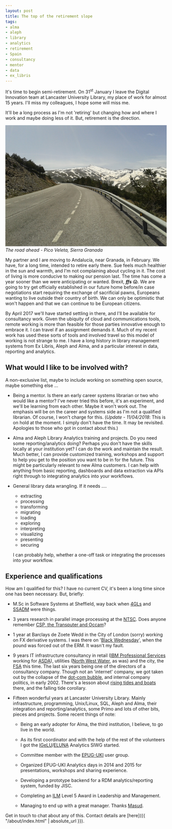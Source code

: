 ```yaml
---
layout: post
title: The top of the retirement slope
tags:
- alma
- aleph
- library
- analytics
- retirement
- Spain
- consultancy
- mentor
- data
- ex_libris
---
```


It's time to begin semi-retirement. On 31<sup>st</sup> January I leave
the Digital Innovation team at Lancaster University Library, my place
of work for almost 15 years. I'll miss my colleagues, I hope some will
miss me.

It'll be a long process as I'm not 'retiring' but changing how and
where I work and maybe doing less of it. But, retirement is the
direction.

[![The road ahead - Pico Veleta, Sierra Granada](/public/images/20140508_120427.jpg
"The road ahead - Pico Veleta, Sierra Granada")](/public/images/20140508_120427.jpg)
*The road ahead - Pico Veleta, Sierra Granada*

<!--more-->

My partner and I are moving to Andalucía, near Granada, in February.
We have, for a long time, intended to retire early there. Sue feels
much healthier in the sun and warmth, and I'm not complaining about
cycling in it. The cost of living is more conducive to making our
pension last. The time has come a year sooner than we were
anticipating or wanted. Brexit, ***ffs*** &#x1f631;. We are going to
try get officially established in our future home before/in case
negotiations start requiring the exchange of sacrificial pawns,
Europeans wanting to live outside their country of birth. We can only
be optimistic that won't happen and that we can continue to be
European citizens.

By April 2017 we'll have started settling in there, and I'll be
available for consultancy work. Given the ubiquity of cloud and
communications tools, remote working is more than feasible for those
parties innovative enough to embrace it. I can travel if an assignment
demands it. Much of my recent work has used these sorts of tools and
involved travel so this model of working is not strange to me. I have
a long history in library management systems from Ex Libris, Aleph and
Alma, and a particular interest in data, reporting and analytics.

What would I like to be involved with?
--------------------------------------

A non-exclusive list, maybe to include working on something open
source, maybe something else ...

* Being a mentor. Is there an early career systems librarian or two who
would like a mentor? I've never tried this before, it's an experiment,
and we'll be learning from each other. Maybe it won't work out. The
emphasis will be on the career and systems side as I'm not a qualified
librarian. Of course, I won't charge for this. (*Update - 11/04/2018*:
This is on hold at the moment. I simply don't have the time. It may be
revisited. Apologies to those who got in contact about this.)

* Alma and Aleph Library Analytics training and projects. Do you need
some reporting/analytics doing? Perhaps you don't have the skills
locally at your institution yet? I can do the work and maintain the
result. Much better, I can provide customized training, workshops and
support to help you get to the position you want to be in for the
future. This might be particularly relevant to new Alma customers. I
can help with anything from basic reporting, dashboards and data
extraction via APIs right through to integrating analytics into your
workflows.

* General library data wrangling. If it needs ....

	* extracting
	* processing
	* transforming
	* migrating
	* loading
	* exploring
	* interpreting
	* visualizing
	* presenting
	* securing

	I can probably help, whether a one-off task or integrating the
	processes into your workflow.

Experience and qualifications
-----------------------------

How am I qualified for this? I have no current CV, it's been a long time
since one has been necessary. But, briefly:

* M.Sc in Software Systems at Sheffield, way back when
[4GLs](https://en.wikipedia.org/wiki/Fourth-generation_programming_language)
and
[SSADM](https://en.wikipedia.org/wiki/Structured_systems_analysis_and_design_method)
were things.

* 3 years research in parallel image processing at the
[NTSC](http://www.chilton-computing.org.uk/inf/transputers/p002.htm).
Does anyone remember [CSP, the Transputer and
Occam](https://en.wikipedia.org/wiki/Occam_(programming_language))?

* 1 year at Barclays de Zoete Wedd in the City of London (sorry)
working on FX derivative systems. I was there on '[Black
Wednesday](https://en.wikipedia.org/wiki/Black_Wednesday)', when the
pound was forced out of the ERM. It wasn't my fault.

* 9 years IT infrastructure consultancy in retail ([IBM Professional
Services](http:www.ibm.com) working for [ASDA](http://www.asda.com/)),
utilities ([North West Water](http://www.unitedutilities.com/), as
was) and the city, the [FSA](http://www.fsa.gov.uk/) this time. The
last six years being one of the directors of a consultancy company.
Though not an 'internet' company, we got taken out by the collapse of
the [dot-com bubble](https://en.wikipedia.org/wiki/Dot-com_bubble),
and internal company politics, in early 2002. There's a lesson about
[rising tides and
boats](https://en.wikipedia.org/wiki/A_rising_tide_lifts_all_boats)
there, and the falling tide corollary.

* Fifteen wonderful years at Lancaster University Library. Mainly
infrastructure, programming, Unix/Linux, SQL, Aleph and Alma, their integration and
reporting/analytics, some Primo and lots of other bits, pieces and
projects. Some recent things of note:

	* Being an early adopter for Alma, the third institution, I
	believe, to go live in the world.

	* As its first coordinator and with the help of the rest of
	the volunteers I got the
	[IGeLU](http://igelu.org/)/[ELUNA](http://el-una.org/)
	Analytics SIWG started.

	* Committee member with the
	[EPUG-UKI](http://www.epuguki.org/) user group.

	* Organized EPUG-UKI Analytics days in 2014 and 2015 for
	presentations, workshops and sharing experience.

	* Developing a prototype backend for a RDM analytics/reporting
	system, funded by JISC.

	* Completing an [ILM](https://www.i-l-m.com/) Level 5 Award in
	Leadership and Management.

	* Managing to end up with a great manager. Thanks
	[Masud](https://twitter.com/mkhokhar).

Get in touch to chat about any of this. Contact details are
[here]({{ "/about/index.html" | absolute_url }}).

